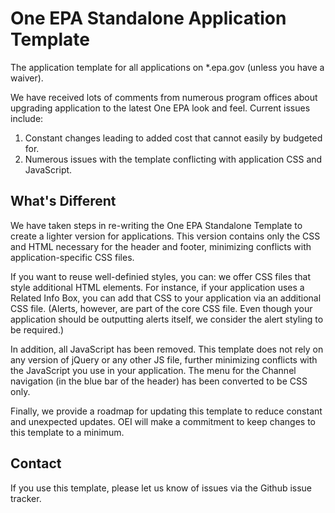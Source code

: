 # One EPA Standalone Application Template
The application template for all applications on \*.epa.gov (unless you have a waiver).

We have received lots of comments from numerous program offices about upgrading application to the latest One EPA look and feel. Current issues include:
1) Constant changes leading to added cost that cannot easily by budgeted for.
2) Numerous issues with the template conflicting with application CSS and JavaScript.

## What's Different
We have taken steps in re-writing the One EPA Standalone Template to create a lighter version for applications. This version contains only the CSS and HTML necessary for the header and footer, minimizing conflicts with application-specific CSS files.

If you want to reuse well-definied styles, you can: we offer CSS files that style additional HTML elements. For instance, if your application uses a Related Info Box, you can add that CSS to your application via an additional CSS file. (Alerts, however, are part of the core CSS file. Even though your application should be outputting alerts itself, we consider the alert styling to be required.)

In addition, all JavaScript has been removed. This template does not rely on any version of jQuery or any other JS file, further minimizing conflicts with the JavaScript you use in your application. The menu for the Channel navigation (in the blue bar of the header) has been converted to be CSS only.

Finally, we provide a roadmap for updating this template to reduce constant and unexpected updates. OEI will make a commitment to keep changes to this template to a minimum.

## Contact

If you use this template, please let us know of issues via the Github issue tracker.
